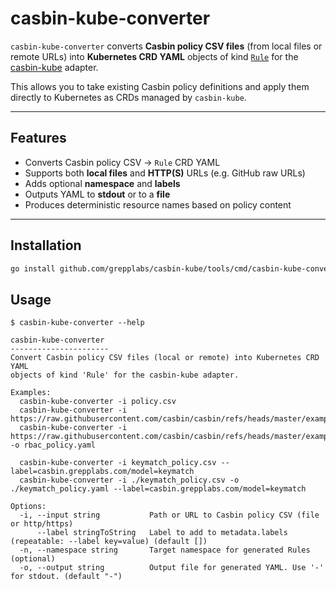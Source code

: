 # casbin-kube-converter

`casbin-kube-converter` converts **Casbin policy CSV files** (from local files or remote URLs) into **Kubernetes CRD YAML** objects of kind [`Rule`](https://github.com/grepplabs/casbin-kube) for the [casbin-kube](https://github.com/grepplabs/casbin-kube) adapter.

This allows you to take existing Casbin policy definitions and apply them directly to Kubernetes as CRDs managed by `casbin-kube`.

---

## Features

- Converts Casbin policy CSV → `Rule` CRD YAML
- Supports both **local files** and **HTTP(S)** URLs (e.g. GitHub raw URLs)
- Adds optional **namespace** and **labels**
- Outputs YAML to **stdout** or to a **file**
- Produces deterministic resource names based on policy content

---

## Installation

```bash
go install github.com/grepplabs/casbin-kube/tools/cmd/casbin-kube-converter@latest
```

## Usage

```
$ casbin-kube-converter --help

casbin-kube-converter
----------------------
Convert Casbin policy CSV files (local or remote) into Kubernetes CRD YAML 
objects of kind 'Rule' for the casbin-kube adapter.

Examples:
  casbin-kube-converter -i policy.csv
  casbin-kube-converter -i https://raw.githubusercontent.com/casbin/casbin/refs/heads/master/examples/rbac_policy.csv
  casbin-kube-converter -i https://raw.githubusercontent.com/casbin/casbin/refs/heads/master/examples/rbac_policy.csv -o rbac_policy.yaml

  casbin-kube-converter -i keymatch_policy.csv --label=casbin.grepplabs.com/model=keymatch
  casbin-kube-converter -i ./keymatch_policy.csv -o ./keymatch_policy.yaml --label=casbin.grepplabs.com/model=keymatch

Options:
  -i, --input string           Path or URL to Casbin policy CSV (file or http/https)
      --label stringToString   Label to add to metadata.labels (repeatable: --label key=value) (default [])
  -n, --namespace string       Target namespace for generated Rules (optional)
  -o, --output string          Output file for generated YAML. Use '-' for stdout. (default "-")

``` 
